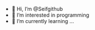 - 👋 Hi, I’m @Seifgithub
- 👀 I’m interested in programming 
- 🌱 I’m currently learning ...

<!---
Seifgithub/Seifgithub is a ✨ special ✨ repository because its `README.md` (this file) appears on your GitHub profile.
You can click the Preview link to take a look at your changes.
--->
